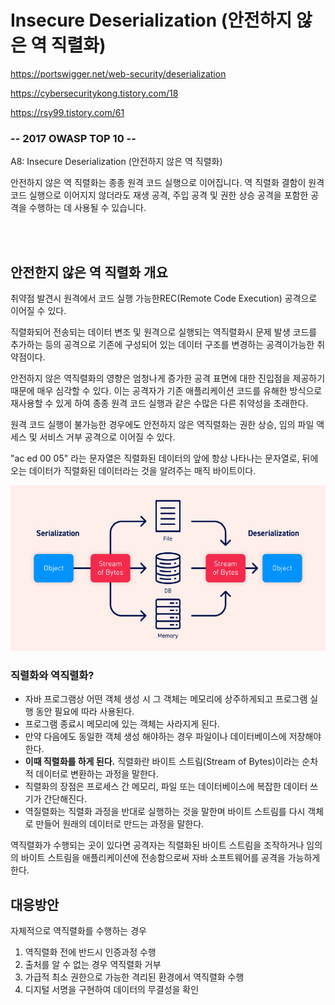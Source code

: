 # Insecure Deserialization (안전하지 않은 역 직렬화)

https://portswigger.net/web-security/deserialization

https://cybersecuritykong.tistory.com/18

https://rsy99.tistory.com/61

### -- 2017 OWASP TOP 10 --
A8: Insecure Deserialization (안전하지 않은 역 직렬화)

안전하지 않은 역 직렬화는 종종 원격 코드 실행으로 이어집니다. 
역 직렬화 결함이 원격 코드 실행으로 이어지지 않더라도 재생 공격, 주입 공격 및 권한 상승 공격을 포함한 공격을 수행하는 데 사용될 수 있습니다.

<br><br>

## 안전한지 않은 역 직렬화 개요
취약점 발견시 원격에서 코드 실행 가능한REC(Remote Code Execution) 공격으로 이어질 수 있다.

직렬화되어 전송되는 데이터 변조 및 원격으로 실행되는 역직렬화시 문제 발생 코드를 추가하는 등의 공격으로 기존에 구성되어 있는 데이터 구조를 변경하는 공격이가능한 취약점이다.

안전하지 않은 역직렬화의 영향은 엄청나게 증가한 공격 표면에 대한 진입점을 제공하기 때문에 매우 심각할 수 있다. 
이는 공격자가 기존 애플리케이션 코드를 유해한 방식으로 재사용할 수 있게 하여 종종 원격 코드 실행과 같은 수많은 다른 취약성을 초래한다.

원격 코드 실행이 불가능한 경우에도 안전하지 않은 역직렬화는 권한 상승, 임의 파일 액세스 및 서비스 거부 공격으로 이어질 수 있다.

"ac ed 00 05" 라는 문자열은 직렬화된 데이터의 앞에 항상 나타나는 문자열로, 뒤에 오는 데이터가 직렬화된 데이터라는 것을 알려주는 매직 바이트이다.

![](../img/deserialization-diagram.jpg)

### 직렬화와 역직렬화?
- 자바 프로그램상 어떤 객체 생성 시 그 객체는 메모리에 상주하게되고 프로그램 실행 동안 필요에 따라 사용된다.
- 프로그램 종료시 메모리에 있는 객체는 사라지게 된다.
- 만약 다음에도 동일한 객체 생성 해야하는 경우 파일이나 데이터베이스에 저장해야한다.
- **이때 직렬화를 하게 된다.** 직렬화란 바이트 스트림(Stream of Bytes)이라는 순차적 데이터로 변환하는 과정을 말한다.
- 직렬화의 장점은 프로세스 간 메모리, 파일 또는 데이터베이스에 복잡한 데이터 쓰기가 간단해진다.
- 역질렬화는 직렬화 과정을 반대로 실행하는 것을 말한며 바이트 스트림를 다시 객체로 만들어 원래의 데이터로 만드는 과정을 말한다.
  
역직렬화가 수행되는 곳이 있다면 공격자는 직렬화된 바이트 스트림을 조작하거나 임의의 바이트 스트림을 애플리케이션에 전송함으로써 자바 소프트웨어를 공격을 가능하게 한다.

## 대응방안
자체적으로 역직렬화를 수행하는 경우 
1. 역직렬화 전에 반드시 인증과정 수행
2. 출처를 알 수 없는 경우 역직렬화 거부
3. 가급적 최소 권한으로 가능한 격리된 환경에서 역직렬화 수행
4. 디지털 서명을 구현하여 데이터의 무결성을 확인
<!-- a:4:{i:0;i:132;i:1;s:7:"Mallory";i:2;s:4:"user";

i:3;s:32:"b6a8b3bea87fe0e05022f8f3c88bc960";}

 s

a:4:{i:0;i:1;i:1;s:5:"Alice";i:2;s:5:"admin";

i:3;s:32:"b6a8b3bea87fe0e05022f8f3c88bc960";} -->
